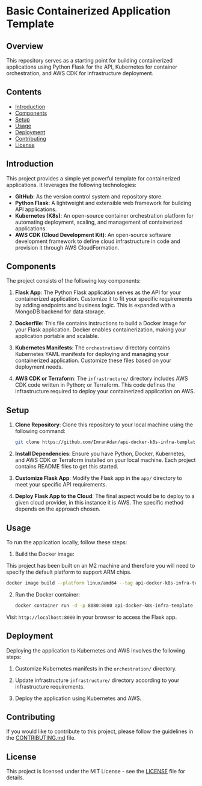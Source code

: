 # Basic Containerized Application Template

## Overview

This repository serves as a starting point for building containerized applications using Python Flask for the API, Kubernetes for container orchestration, and AWS CDK for infrastructure deployment.

## Contents

- [Introduction](#introduction)
- [Components](#components)
- [Setup](#setup)
- [Usage](#usage)
- [Deployment](#deployment)
- [Contributing](#contributing)
- [License](#license)

## Introduction

This project provides a simple yet powerful template for containerized applications. It leverages the following technologies:

- **GitHub**: As the version control system and repository store.
- **Python Flask**: A lightweight and extensible web framework for building API applications.
- **Kubernetes (K8s)**: An open-source container orchestration platform for automating deployment, scaling, and management of containerized applications.
- **AWS CDK (Cloud Development Kit)**: An open-source software development framework to define cloud infrastructure in code and provision it through AWS CloudFormation.

## Components

The project consists of the following key components:

1. **Flask App**: The Python Flask application serves as the API for your containerized application. Customize it to fit your specific requirements by adding endpoints and business logic. This is expanded with a MongoDB backend for data storage. 

2. **Dockerfile**: This file contains instructions to build a Docker image for your Flask application. Docker enables containerization, making your application portable and scalable.

3. **Kubernetes Manifests**: The `orchestration/` directory contains Kubernetes YAML manifests for deploying and managing your containerized application. Customize these files based on your deployment needs.

4. **AWS CDK or Terraform**: The `infrastructure/` directory includes AWS CDK code written in Python; or Terraform. This code defines the infrastructure required to deploy your containerized application on AWS.

## Setup

1. **Clone Repository**: Clone this repository to your local machine using the following command:

    ```bash
    git clone https://github.com/ImranAdan/api-docker-k8s-infra-template
    ```

2. **Install Dependencies**: Ensure you have Python, Docker, Kubernetes, and AWS CDK or Terraform installed on your local machine. Each project contains README files to get this started. 

3. **Customize Flask App**: Modify the Flask app in the `app/` directory to meet your specific API requirements.

4. **Deploy Flask App to the Cloud**: The final aspect would be to deploy to a given cloud provider, in this instance it is AWS. The specific method depends on the approach chosen. 

## Usage

To run the application locally, follow these steps:

1. Build the Docker image:

This project has been built on an M2 machine and therefore you will need to specify the default platform to support ARM chips. 

```bash 
docker image build --platform linux/amd64 --tag api-docker-k8s-infra-template .
```

2. Run the Docker container:

    ```bash
    docker container run -d -p 8080:8080 api-docker-k8s-infra-template
    ```

Visit `http://localhost:8080` in your browser to access the Flask app.

## Deployment

Deploying the application to Kubernetes and AWS involves the following steps:

1. Customize Kubernetes manifests in the `orchestration/` directory.

2. Update infrastructure `infrastructure/` directory according to your infrastructure requirements.

3. Deploy the application using Kubernetes and AWS.

## Contributing

If you would like to contribute to this project, please follow the guidelines in the [CONTRIBUTING.md](CONTRIBUTING.md) file.

## License

This project is licensed under the MIT License - see the [LICENSE](LICENSE) file for details.
